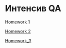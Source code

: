 # Интенсив QA
[Homework 1](https://github.com/illiziumteney/y-lab/tree/main/homework_1)

[Homework 2](https://github.com/illiziumteney/y-lab/tree/main/homework_2)

[Homework_3](https://github.com/illiziumteney/y-lab/tree/main/homework_3)
